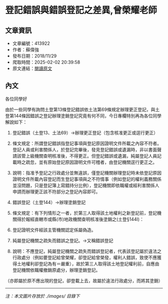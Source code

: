 # 登記錯誤與錯誤登記之差異,曾榮耀老師

## 文章資訊
- 文章編號：413922
- 作者：蘇偉強
- 發布日期：2018/11/29
- 爬取時間：2025-02-02 20:39:58
- 原文連結：[閱讀原文](https://real-estate.get.com.tw/Columns/detail.aspx?no=413922)

## 內文
各位同學好

由於一些同學有詢問土登第13條登記錯誤依土法第69條規定辦理更正登記，與土登第144條因錯誤之登記辦理塗銷登記究竟有何不同，今日專欄特別再為各位同學解說如下：

1. 登記錯誤（土登13、土法69）→辦理更正登記（包含核准更正或逕行更正）

1. 條文規定：所謂登記錯誤指登記事項與登記原因證明文件所載之內容不符者。登記人員或利害關係人，於登記完畢後，發見登記錯誤或遺漏時，非以書面聲請該管上級機關查明核准後，不得更正。但登記錯誤或遺漏，純屬登記人員記載時之疏忽，並有原始登記原因證明文件可稽者，由登記機關逕行更正之。

2. 說明：指准予登記之行政處分並無違誤，僅登記機關辦理登記時未依登記原因證明文件所載內容登記而生登記事項與之不符情事（例如登記的權利義務關係並沒問題，只是登記簿上寫錯持分比例），登記機關即依職權或經利害關係人申請而辦理更正該不符部分之登記內容即可。

2. 錯誤登記（土登144）→辦理塗銷登記

1. 條文規定：有下列情形之一者，於第三人取得該土地權利之新登記前，登記機關得於報經直轄市或縣(市)地政機關查明核准後塗銷之(土登§144I)：

1. 登記證明文件經該主管機關認定係屬偽造。

2. 純屬登記機關之疏失而錯誤之登記。→又稱錯誤登記

2. 說明：不應登記，純屬登記機關之疏失而錯誤登記者，代表該登記屬於違法之行政處分（例如要登記給曾榮耀，卻登記給曾榮發，權利人錯誤，致使不應獲得土地權利卻登記為有＝嚴重），故於第三人取得該土地登記權利前，自應由登記機關依職權撤銷原處分，辦理塗銷登記。

（亦即屬於原不應出現的登記，卻登載上去，故屬於違法行政處分，而將其塗銷）

---
*注：本文圖片存放於 ./images/ 目錄下*

